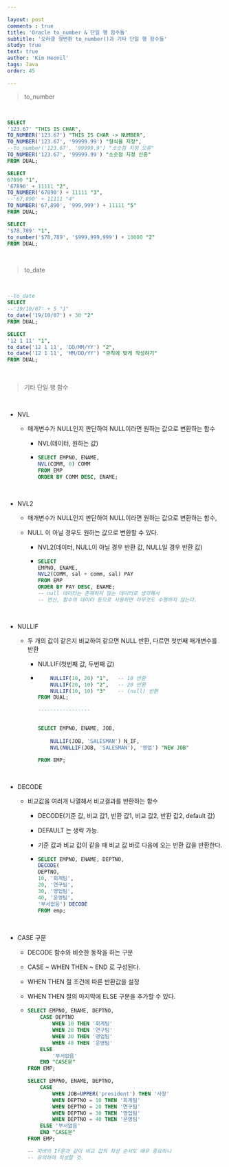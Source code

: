 ```yaml
---

layout: post
comments : true
title: 'Oracle to_number & 단일 행 함수들'
subtitle: '오라클 형변환 to_number()과 기타 단일 행 함수들'
study: true
text: true
author: 'Kim Heonil'
tags: Java
order: 45

---
```


 
> to_number

<br>

```sql
SELECT 
'123.67' "THIS IS CHAR",
TO_NUMBER('123.67') "THIS IS CHAR -> NUMBER",
TO_NUMBER('123.67', '99999.99') "형식을 지정", 
--to_number('123.67', '99999.9') "소숫점 지정 오류"
TO_NUMBER('123.67', '99999.99') "소숫점 지정 신중"
FROM DUAL;

SELECT 
67890 "1",
'67890' + 11111 "2",
TO_NUMBER('67890') + 11111 "3",
--'67,890' + 11111 "4" 
TO_NUMBER('67,890', '999,999') + 11111 "5"
FROM DUAL;

SELECT
'$78,789' "1",
to_number('$78,789', '$999,999,999') + 10000 "2"
FROM DUAL;
```

<br>



> to_date

<br>

``` sql
--to_date
SELECT
--'19/10/07' + 5 "1"
to_date('19/10/07') + 30 "2"
FROM DUAL;

SELECT
'12 1 11' "1",
to_date('12 1 11', 'DD/MM/YY') "2",
to_date('12 1 11', 'MM/DD/YY') "규칙에 맞게 작성하기"
FROM DUAL;
```

<br>



> 기타 단일 행 함수

<br>

- NVL

  - 매개변수가 NULL인지 판단하여 NULL이라면 원하는 값으로 변환하는 함수

    - NVL(데이터, 원하는 값)

    - ``` sql
      SELECT EMPNO, ENAME, 
      NVL(COMM, 0) COMM
      FROM EMP
      ORDER BY COMM DESC, ENAME;
      ```

<br>

- NVL2

  - 매개변수가 NULL인지 판단하여 NULL이라면 원하는 값으로 변환하는 함수,

  - NULL 이 아닐 경우도 원하는 값으로 변환할 수 있다.

    - NVL2(데이터, NULL이 아닐 경우 반환 값, NULL일 경우 반환 값)

    - ``` sql
      SELECT 
      EMPNO, ENAME, 
      NVL2(COMM, sal + comm, sal) PAY
      FROM EMP
      ORDER BY PAY DESC, ENAME;
      -- null 데이터는 존재하지 않는 데이터로 생각해서
      -- 연산, 함수의 데이터 등으로 사용하면 아무것도 수행하지 않는다.
      ```

<br>

- NULLIF

  - 두 개의 값이 같은지 비교하여 같으면 NULL 반환, 다르면 첫번째 매개변수를 반환

    - NULLIF(첫번째 값, 두번째 값)

    - 
      ```sql
          NULLIF(10, 20) "1",	-- 10 반환
          NULLIF(20, 10) "2",	-- 20 반환
          NULLIF(10, 10) "3"	-- (null) 반환
      FROM DUAL;
      
      -----------------
      
      
      SELECT EMPNO, ENAME, JOB,
          
          NULLIF(JOB, 'SALESMAN') N_IF,
          NVL(NULLIF(JOB, 'SALESMAN'), '영업') "NEW JOB"
      
      FROM EMP;
      ```

<br>

- DECODE

  - 비교값을 여러개 나열해서 비교결과를 반환하는 함수

    - DECODE(기준 값, 비교 값1, 반환 값1, 비교 값2, 반환 값2, default 값) 

    - DEFAULT 는 생략 가능.

    - 기준 값과 비교 값이 같을 때 비교 값 바로 다음에 오는 반환 값을 반환한다.

    - ``` sql
      SELECT EMPNO, ENAME, DEPTNO,
      DECODE(
      DEPTNO, 
      10, '회계팀', 
      20, '연구팀', 
      30, '영업팀', 
      40, '운영팀',
      '부서없음') DECODE
      FROM emp;
      ```

<br>

- CASE 구문

  - DECODE 함수와 비슷한 동작을 하는 구문

  - CASE ~ WHEN THEN ~ END 로 구성된다.

  - WHEN THEN 절 조건에 따른 반환값을 설정

  - WHEN THEN 절의 마지막에 ELSE 구문을 추가할 수 있다.

  - ```sql
    SELECT EMPNO, ENAME, DEPTNO,
        CASE DEPTNO
            WHEN 10 THEN '회계팀'
            WHEN 20 THEN '연구팀'
            WHEN 30 THEN '영업팀'
            WHEN 40 THEN '운영팀'
        ELSE
            '부서없음'    
        END "CASE문"
    FROM EMP;
    
    SELECT EMPNO, ENAME, DEPTNO,
        CASE
            WHEN JOB=UPPER('president') THEN '사장'
            WHEN DEPTNO = 10 THEN '회계팀'
            WHEN DEPTNO = 20 THEN '연구팀'
            WHEN DEPTNO = 30 THEN '영업팀'
            WHEN DEPTNO = 40 THEN '운영팀'
        ELSE '부서없음'    
        END "CASE문"
    FROM EMP;
    
    -- 자바의 If문과 같이 비교 값의 작성 순서도 매우 중요하니
    -- 유의하여 작성할 것.
    ```

<br><br>
